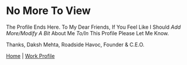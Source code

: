 # No More To View

The Profile Ends Here.
To My Dear Friends,
                   If You Feel Like I Should *Add More/Modify A Bit* About Me *To/In* This Profile Please Let Me Know.
                   
Thanks,
Daksh Mehta,
Roadside Havoc, Founder & C.E.O.


[Home](https://roadside-havoc.github.io/) | [Work Profile](https://roadside-havoc.github.io/) 
